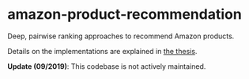# amazon-product-recommendation

Deep, pairwise ranking approaches to recommend Amazon products.

Details on the implementations are explained in [the thesis](Deep%20Pairwise%20Ranking%20Approaches%20for%20Hybrid%20Recommender%20Systems.pdf).

**Update (09/2019)**: This codebase is not actively maintained. 